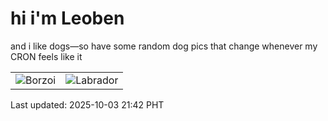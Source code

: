 # hi i'm Leoben

and i like dogs—so have some random dog pics that change whenever my CRON feels like it

|  |  |
|--------|----------|
| ![Borzoi](https://random-dog-vercel.vercel.app/api/random-borzoi?v=1759498936) | ![Labrador](https://random-dog-vercel.vercel.app/api/random-labrador?v=1759498936) |

Last updated: 2025-10-03 21:42 PHT
